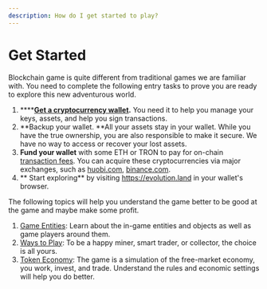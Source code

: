 ```yaml
---
description: How do I get started to play?
---
```


# Get Started

Blockchain game is quite different from traditional games we are familiar with.  You need to complete the following entry tasks to prove you are ready to explore this new adventurous world.

1. ****[**Get a cryptocurrency wallet**](preparation.md)**.** You need it to help you manage your keys, assets, and help you sign transactions.
2. **Backup your wallet. **All your assets stay in your wallet.  While you have the true ownership, you are also responsible to make it secure.  We have no way to access or recover your lost assets.&#x20;
3. **Fund your wallet** with some ETH or TRON to pay for on-chain [transaction fees](gas-and-fees.md).  You can acquire these cryptocurrencies via major exchanges, such as [huobi.com](https://huobi.com), [binance.com](https://binance.com).
4. ** Start exploring** by visiting https://evolution.land in your wallet's browser.

The following topics will help you understand the game better to be good at the game and maybe make some profit.

1. [Game Entities](../game-entities/): Learn about the in-game entities and objects as well as game players around them.
2. [Ways to Play](ways-to-play.md): To be a happy miner, smart trader, or collector, the choice is all yours.
3. [Token Economy](../tokens/): The game is a simulation of the free-market economy, you work, invest, and trade.  Understand the rules and economic settings will help you do better.
